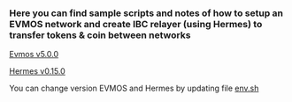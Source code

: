 ### Here you can find sample scripts and notes of how to setup an EVMOS network and create IBC relayer (using Hermes) to transfer tokens & coin between networks

[Evmos v5.0.0](https://github.com/evmos/evmos/tree/v5.0.0)

[Hermes v0.15.0](https://github.com/informalsystems/ibc-rs/tree/v0.15.0)

You can change version EVMOS and Hermes by updating file [env.sh](https://github.com/VictorTrustyDev/EVMOS-sample-scripts/blob/main/env.sh)
